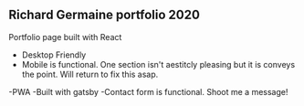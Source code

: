 ## Richard Germaine portfolio 2020

Portfolio page built with React

- Desktop Friendly
- Mobile is functional. One section isn't aestitcly pleasing but it is conveys the point. Will return to fix this asap.

-PWA
-Built with gatsby
-Contact form is functional. Shoot me a message!